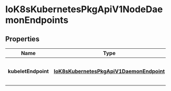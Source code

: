 
# IoK8sKubernetesPkgApiV1NodeDaemonEndpoints

## Properties
Name | Type | Description | Notes
------------ | ------------- | ------------- | -------------
**kubeletEndpoint** | [**IoK8sKubernetesPkgApiV1DaemonEndpoint**](IoK8sKubernetesPkgApiV1DaemonEndpoint.md) | Endpoint on which Kubelet is listening. |  [optional]



